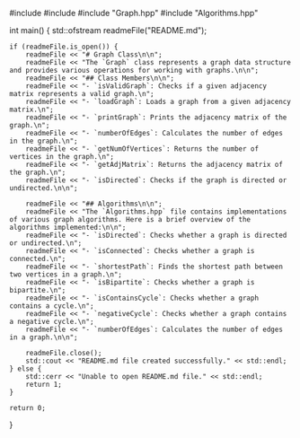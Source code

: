 #include <iostream>
#include <fstream>
#include "Graph.hpp"
#include "Algorithms.hpp"

int main() {
    std::ofstream readmeFile("README.md");

    if (readmeFile.is_open()) {
        readmeFile << "# Graph Class\n\n";
        readmeFile << "The `Graph` class represents a graph data structure and provides various operations for working with graphs.\n\n";
        readmeFile << "## Class Members\n\n";
        readmeFile << "- `isValidGraph`: Checks if a given adjacency matrix represents a valid graph.\n";
        readmeFile << "- `loadGraph`: Loads a graph from a given adjacency matrix.\n";
        readmeFile << "- `printGraph`: Prints the adjacency matrix of the graph.\n";
        readmeFile << "- `numberOfEdges`: Calculates the number of edges in the graph.\n";
        readmeFile << "- `getNumOfVertices`: Returns the number of vertices in the graph.\n";
        readmeFile << "- `getAdjMatrix`: Returns the adjacency matrix of the graph.\n";
        readmeFile << "- `isDirected`: Checks if the graph is directed or undirected.\n\n";

        readmeFile << "## Algorithms\n\n";
        readmeFile << "The `Algorithms.hpp` file contains implementations of various graph algorithms. Here is a brief overview of the algorithms implemented:\n\n";
        readmeFile << "- `isDirected`: Checks whether a graph is directed or undirected.\n";
        readmeFile << "- `isConnected`: Checks whether a graph is connected.\n";
        readmeFile << "- `shortestPath`: Finds the shortest path between two vertices in a graph.\n";
        readmeFile << "- `isBipartite`: Checks whether a graph is bipartite.\n";
        readmeFile << "- `isContainsCycle`: Checks whether a graph contains a cycle.\n";
        readmeFile << "- `negativeCycle`: Checks whether a graph contains a negative cycle.\n";
        readmeFile << "- `numberOfEdges`: Calculates the number of edges in a graph.\n\n";

        readmeFile.close();
        std::cout << "README.md file created successfully." << std::endl;
    } else {
        std::cerr << "Unable to open README.md file." << std::endl;
        return 1;
    }

    return 0;
}
